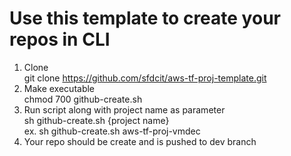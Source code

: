 # Use this template to create your repos in CLI

1. Clone \
   git clone https://github.com/sfdcit/aws-tf-proj-template.git
2. Make executable \
   chmod 700 github-create.sh
3. Run script along with project name as parameter \
   sh github-create.sh {project name} \
   ex. sh github-create.sh aws-tf-proj-vmdec 
4. Your repo should be create and is pushed to dev branch
   
